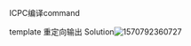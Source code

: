ICPC编译command

template 重定向输出 Solution![1570792360727](C:\Users\Isaac_Chen\AppData\Roaming\Typora\typora-user-images\1570792360727.png)